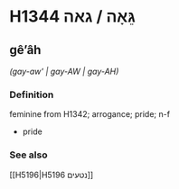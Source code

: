 # H1344 גֵּאָה / גאה

## gêʼâh

_(gay-aw' | ɡay-AW | ɡay-AH)_

### Definition

feminine from H1342; arrogance; pride; n-f

- pride

### See also

[[H5196|H5196 נטעים]]
